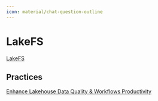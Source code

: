 ```yaml
---
icon: material/chat-question-outline
---
```


# LakeFS

[LakeFS](https://lakefs.io/)

## Practices

[Enhance Lakehouse Data Quality & Workflows Productivity](https://medium.com/@wahidatoui/lake-fs-and-unity-catalog-to-enhance-lakehouse-data-quality-workflow-productivity-77fc42bba357)
